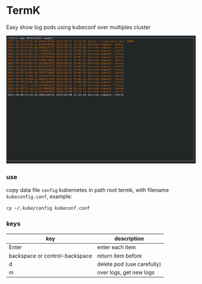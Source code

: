 # TermK

Easy show log pods using kubeconf over multiples cluster

![show_logs_one_pod.png](images%2Fshow_logs_one_pod.png)


### use 

copy data file `config` kubernetes in path root termk, with filename `kubeconfig.conf`, example:

```bash
cp ~/.kube/config kubeconf.conf
```

### keys


| key                            | description        |  
|--------------------------------|--------------------|
| Enter                          | enter each item    | 
| backspace or control-backspace | return item before | 
| d                              | delete pod (use carefully)|
| m                              | over logs, get new logs|

